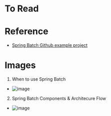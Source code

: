 # To Read

# Reference
* [Spring Batch Github example project](https://github.com/Java-Techie-jt/spring-batch-example)

# Images
1. When to use Spring Batch
* ![image](https://user-images.githubusercontent.com/7721150/177033786-a40d1df4-9e4d-45a2-8f84-72b237ec8d5e.png)
2. Spring Batch Components & Architecure Flow
* ![image](https://user-images.githubusercontent.com/7721150/177033836-5895ac8e-c29f-467d-ad03-0d67f54a0ac1.png)


